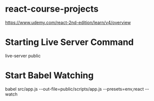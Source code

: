 # react-course-projects
https://www.udemy.com/react-2nd-edition/learn/v4/overview

# Starting Live Server Command
live-server public

# Start Babel Watching
babel src/app.js --out-file=public/scripts/app.js --presets=env,react --watch

